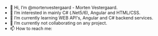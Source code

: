 - 👋 Hi, I’m @mortenvestergaard - Morten Vestergaard.
- 👀 I’m interested in mainly C# (.Net5/6), Angular and HTML/CSS.
- 🌱 I’m currently learning WEB API's, Angular and C# backend services.
- 💞️ I’m currently not collaborating on any project.
- 📫 How to reach me:
<!---
mortenvestergaard/mortenvestergaard is a ✨ special ✨ repository because its `README.md` (this file) appears on your GitHub profile.
You can click the Preview link to take a look at your changes.
--->
